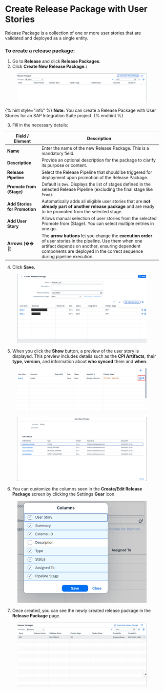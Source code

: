 # Create Release Package with User Stories

Release Package is a collection of one or more user stories that are validated and deployed as a single entity.

### To create a release package:

1. Go to **Release** and click **Release Packages.**
2. Click **Create New Release Package.**\


<figure><img src="../../.gitbook/assets/image (1032).png" alt=""><figcaption></figcaption></figure>

{% hint style="info" %}
**Note:** You can create a Release Package with User Stories for an SAP Integration Suite project.
{% endhint %}

3. Fill in the necessary details:&#x20;

| **Field / Element**           | **Description**                                                                                                                                                                                                                            |
| ----------------------------- | ------------------------------------------------------------------------------------------------------------------------------------------------------------------------------------------------------------------------------------------ |
| **Name**                      | Enter the name of the new Release Package. This is a mandatory field.                                                                                                                                                                      |
| **Description**               | Provide an optional description for the package to clarify its purpose or content.                                                                                                                                                         |
| **Release Pipeline**          | Select the Release Pipeline that should be triggered for deployment upon promotion of the Release Package.                                                                                                                                 |
| **Promote from (Stage)**      | Default is `Dev`. Displays the list of stages defined in the selected Release Pipeline (excluding the final stage like `Prod`).                                                                                                            |
| **Add Stories for Promotion** | Automatically adds all eligible user stories that are **not already part of another release package** and are ready to be promoted from the selected stage.                                                                                |
| **Add User Story**            | Allows manual selection of user stories  from the selected Promote from (Stage). You can select multiple entries in one go.                                                                                                                |
| **Arrows (**&#xD83D;� 🔽)     | The **arrow buttons** let you change the **execution order** of user stories in the pipeline. Use them when one artifact depends on another, ensuring dependent components are deployed in the correct sequence during pipeline execution. |

4. Click **Save.**

<figure><img src="../../.gitbook/assets/image (2) (1) (1) (1) (1) (1) (1) (1) (1) (1) (1) (1) (1) (1) (1) (1) (1) (1).png" alt=""><figcaption></figcaption></figure>

5. When you click the **Show** button, a preview of the user story is displayed. This preview includes details such as the **CPI Artifacts**, their **type**, **version**, and information about **who synced** them and **when**.

<figure><img src="../../.gitbook/assets/image (1228).png" alt=""><figcaption></figcaption></figure>

<figure><img src="../../.gitbook/assets/image (1227).png" alt=""><figcaption></figcaption></figure>

6. You can customize the columns seen in the **Create/Edit Release Package** screen by clicking the Settings **Gear** icon.&#x20;

<figure><img src="../../.gitbook/assets/image (1) (1) (1) (1) (1) (1) (1) (1) (1) (1) (1) (1) (1) (1) (1) (1) (1) (1) (1).png" alt=""><figcaption></figcaption></figure>

7. Once created, you can see the newly created release package in the **Release Package** page.

<figure><img src="../../.gitbook/assets/image (1129).png" alt=""><figcaption></figcaption></figure>
